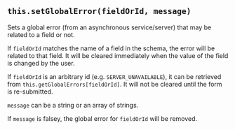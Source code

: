 ## `this.setGlobalError(fieldOrId, message)`

Sets a global error (from an asynchronous service/server) that may be related to a field or not.

If `fieldOrId` matches the name of a field in the schema, the error will be related to that field. It will be cleared immediately when the value of the field is changed by the user.

If `fieldOrId` is an arbitrary id (e.g. `SERVER_UNAVAILABLE`), it can be retrieved from `this.getGlobalErrors[fieldOrId]`. It will not be cleared until the form is re-submitted.

`message` can be a string or an array of strings.

If `message` is falsey, the global error for `fieldOrId` will be removed.
